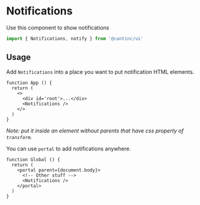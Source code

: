 # Notifications

Use this component to show notifications

```typescript
import { Notifications, notify } from '@cantinc/ui'
```

## Usage

Add `Notifications` into a place you want to put notification HTML elements.

```tsx
function App () {
  return (
    <>
      <div id='root'>...</div>
      <Notifications />
    </>
  )
}
```

*Note: put it inside an element without parents that have css property of `transform`.*

You can use `portal` to add notifications anywhere.

```tsx
function Global () {
  return (
    <portal parent={document.body}>
      <!-- Other stuff -->
      <Notifications />
    </portal>
  )
}
```
